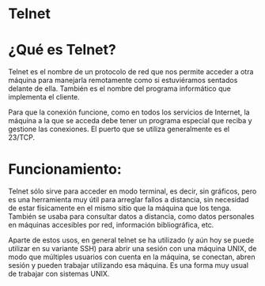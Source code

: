 # Telnet

# ¿Qué es Telnet?

Telnet es el nombre de un protocolo de red que nos permite acceder a otra máquina para manejarla remotamente como si estuviéramos sentados delante 
de ella. También es el nombre del programa informático que implementa el cliente. 

Para que la conexión funcione, como en todos los servicios de Internet, la máquina a la que se acceda debe tener un programa especial que 
reciba y gestione las conexiones. El puerto que se utiliza generalmente es el 23/TCP.

# Funcionamiento:

Telnet sólo sirve para acceder en modo terminal, es decir, sin gráficos, pero es una herramienta muy útil para arreglar fallos a distancia, sin necesidad 
de estar físicamente en el mismo sitio que la máquina que los tenga. También se usaba para consultar datos a distancia, como datos personales
en máquinas accesibles por red, información bibliográfica, etc.

Aparte de estos usos, en general telnet se ha utilizado (y aún hoy se puede utilizar en su variante SSH) para abrir una sesión con una 
máquina UNIX, de modo que múltiples usuarios con cuenta en la máquina, se conectan, abren sesión y pueden trabajar utilizando esa máquina. 
Es una forma muy usual de trabajar con sistemas UNIX.


